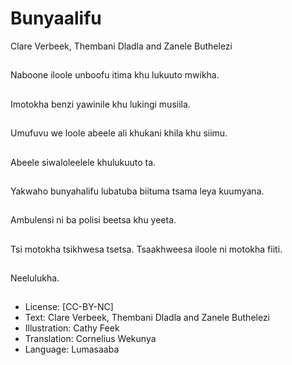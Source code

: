 # Bunyaalifu
Clare Verbeek, Thembani
Dladla and Zanele
Buthelezi

##
Naboone iloole unboofu
itima khu lukuuto
mwikha.


##
Imotokha benzi yawinile
khu lukingi musiila.


##
Umufuvu we loole
abeele ali khukani khila
khu siimu.


##
Abeele siwaloleelele
khulukuuto ta.


##
Yakwaho bunyahalifu
lubatuba biituma tsama
leya kuumyana.


##
Ambulensi ni ba polisi
beetsa khu yeeta.


##
Tsi motokha tsikhwesa
tsetsa. Tsaakhweesa
iloole ni motokha fiiti.


##
Neelulukha.


##
* License: [CC-BY-NC]
* Text: Clare Verbeek, Thembani Dladla and Zanele
Buthelezi
* Illustration: Cathy Feek
* Translation: Cornelius Wekunya
* Language: Lumasaaba


